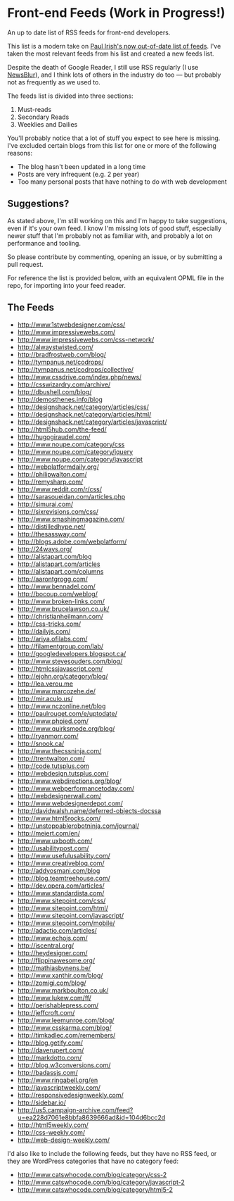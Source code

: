 # Front-end Feeds (Work in Progress!)

An up to date list of RSS feeds for front-end developers.

This list is a modern take on [Paul Irish's now out-of-date list of feeds](http://www.paulirish.com/2011/web-browser-frontend-and-standards-feeds-to-follow/). I've taken the most relevant feeds from his list and created a new feeds list.

Despite the death of Google Reader, I still use RSS regularly (I use [NewsBlur](http://newsblur.com)), and I think lots of others in the industry do too &mdash; but probably not as frequently as we used to.

The feeds list is divided into three sections:

1. Must-reads
2. Secondary Reads
3. Weeklies and Dailies

You'll probably notice that a lot of stuff you expect to see here is missing. I've excluded certain blogs from this list for one or more of the following reasons:

* The blog hasn't been updated in a long time
* Posts are very infrequent (e.g. 2 per year)
* Too many personal posts that have nothing to do with web development

## Suggestions?
As stated above, I'm still working on this and I'm happy to take suggestions, even if it's your own feed. I know I'm missing lots of good stuff, especially newer stuff that I'm probably not as familiar with, and probably a lot on performance and tooling.

So please contribute by commenting, opening an issue, or by submitting a pull request.

For reference the list is provided below, with an equivalent OPML file in the repo, for importing into your feed reader.

## The Feeds

<ul>
    <li><a href=
    "http://www.1stwebdesigner.com/css/">http://www.1stwebdesigner.com/css/</a></li>
    <li><a href=
    "http://www.impressivewebs.com/">http://www.impressivewebs.com/</a></li>
    <li><a href=
    "http://www.impressivewebs.com/css-network/">http://www.impressivewebs.com/css-network/</a></li>
    <li><a href=
    "http://alwaystwisted.com/">http://alwaystwisted.com/</a></li>
    <li><a href=
    "http://bradfrostweb.com/blog/">http://bradfrostweb.com/blog/</a></li>
    <li><a href=
    "http://tympanus.net/codrops/">http://tympanus.net/codrops/</a></li>
    <li><a href=
    "http://tympanus.net/codrops/collective/">http://tympanus.net/codrops/collective/</a></li>
    <li><a href=
    "http://www.cssdrive.com/index.php/news/">http://www.cssdrive.com/index.php/news/</a></li>
    <li><a href=
    "http://csswizardry.com/archive/">http://csswizardry.com/archive/</a></li>
    <li><a href=
    "http://dbushell.com/blog/">http://dbushell.com/blog/</a></li>
    <li><a href=
    "http://demosthenes.info/blog">http://demosthenes.info/blog</a></li>
    <li><a href=
    "http://designshack.net/category/articles/css/">http://designshack.net/category/articles/css/</a></li>
    <li><a href=
    "http://designshack.net/category/articles/html/">http://designshack.net/category/articles/html/</a></li>
    <li><a href=
    "http://designshack.net/category/articles/javascript/">http://designshack.net/category/articles/javascript/</a></li>
    <li><a href=
    "http://html5hub.com/the-feed/">http://html5hub.com/the-feed/</a></li>
    <li><a href=
    "http://hugogiraudel.com/">http://hugogiraudel.com/</a></li>
    <li><a href=
    "http://www.noupe.com/category/css">http://www.noupe.com/category/css</a></li>
    <li><a href=
    "http://www.noupe.com/category/jquery">http://www.noupe.com/category/jquery</a></li>
    <li><a href=
    "http://www.noupe.com/category/javascript">http://www.noupe.com/category/javascript</a></li>
    <li><a href=
    "http://webplatformdaily.org/">http://webplatformdaily.org/</a></li>
    <li><a href=
    "http://philipwalton.com/">http://philipwalton.com/</a></li>
    <li><a href="http://remysharp.com/">http://remysharp.com/</a></li>
    <li><a href=
    "http://www.reddit.com/r/css/">http://www.reddit.com/r/css/</a></li>
    <li><a href=
    "http://sarasoueidan.com/articles.php">http://sarasoueidan.com/articles.php</a></li>
    <li><a href="http://simurai.com/">http://simurai.com/</a></li>
    <li><a href=
    "http://sixrevisions.com/css/">http://sixrevisions.com/css/</a></li>
    <li><a href=
    "http://www.smashingmagazine.com/">http://www.smashingmagazine.com/</a></li>
    <li><a href=
    "http://distilledhype.net/">http://distilledhype.net/</a></li>
    <li><a href="http://thesassway.com/">http://thesassway.com/</a></li>
    <li><a href=
    "http://blogs.adobe.com/webplatform/">http://blogs.adobe.com/webplatform/</a></li>
    <li><a href="http://24ways.org/">http://24ways.org/</a></li>
    <li><a href=
    "http://alistapart.com/blog">http://alistapart.com/blog</a></li>
    <li><a href=
    "http://alistapart.com/articles">http://alistapart.com/articles</a></li>
    <li><a href=
    "http://alistapart.com/columns">http://alistapart.com/columns</a></li>
    <li><a href="http://aarontgrogg.com/">http://aarontgrogg.com/</a></li>
    <li><a href=
    "http://www.bennadel.com/">http://www.bennadel.com/</a></li>
    <li><a href=
    "http://bocoup.com/weblog/">http://bocoup.com/weblog/</a></li>
    <li><a href=
    "http://www.broken-links.com/">http://www.broken-links.com/</a></li>
    <li><a href=
    "http://www.brucelawson.co.uk/">http://www.brucelawson.co.uk/</a></li>
    <li><a href=
    "http://christianheilmann.com/">http://christianheilmann.com/</a></li>
    <li><a href="http://css-tricks.com/">http://css-tricks.com/</a></li>
    <li><a href="http://dailyjs.com/">http://dailyjs.com/</a></li>
    <li><a href=
    "http://ariya.ofilabs.com/">http://ariya.ofilabs.com/</a></li>
    <li><a href=
    "http://filamentgroup.com/lab/">http://filamentgroup.com/lab/</a></li>
    <li><a href=
    "http://googledevelopers.blogspot.ca/">http://googledevelopers.blogspot.ca/</a></li>
    <li><a href=
    "http://www.stevesouders.com/blog/">http://www.stevesouders.com/blog/</a></li>
    <li><a href=
    "http://htmlcssjavascript.com/">http://htmlcssjavascript.com/</a></li>
    <li><a href=
    "http://ejohn.org/category/blog/">http://ejohn.org/category/blog/</a></li>
    <li><a href="http://lea.verou.me">http://lea.verou.me</a></li>
    <li><a href=
    "http://www.marcozehe.de/">http://www.marcozehe.de/</a></li>
    <li><a href="http://mir.aculo.us/">http://mir.aculo.us/</a></li>
    <li><a href=
    "http://www.nczonline.net/blog">http://www.nczonline.net/blog</a></li>
    <li><a href=
    "http://paulrouget.com/e/uptodate/">http://paulrouget.com/e/uptodate/</a></li>
    <li><a href="http://www.phpied.com/">http://www.phpied.com/</a></li>
    <li><a href=
    "http://www.quirksmode.org/blog/">http://www.quirksmode.org/blog/</a></li>
    <li><a href="http://ryanmorr.com/">http://ryanmorr.com/</a></li>
    <li><a href="http://snook.ca/">http://snook.ca/</a></li>
    <li><a href=
    "http://www.thecssninja.com/">http://www.thecssninja.com/</a></li>
    <li><a href="http://trentwalton.com/">http://trentwalton.com/</a></li>
    <li><a href=
    "http://code.tutsplus.com">http://code.tutsplus.com</a></li>
    <li><a href=
    "http://webdesign.tutsplus.com/">http://webdesign.tutsplus.com/</a></li>
    <li><a href=
    "http://www.webdirections.org/blog/">http://www.webdirections.org/blog/</a></li>
    <li><a href=
    "http://www.webperformancetoday.com/">http://www.webperformancetoday.com/</a></li>
    <li><a href=
    "http://webdesignerwall.com/">http://webdesignerwall.com/</a></li>
    <li><a href=
    "http://www.webdesignerdepot.com/">http://www.webdesignerdepot.com/</a></li>
    <li><a href=
    "http://davidwalsh.name/deferred-objects-docssa">http://davidwalsh.name/deferred-objects-docssa</a></li>
    <li><a href=
    "http://www.html5rocks.com/">http://www.html5rocks.com/</a></li>
    <li><a href=
    "http://unstoppablerobotninja.com/journal/">http://unstoppablerobotninja.com/journal/</a></li>
    <li><a href="http://meiert.com/en/">http://meiert.com/en/</a></li>
    <li><a href="http://www.uxbooth.com/">http://www.uxbooth.com/</a></li>
    <li><a href=
    "http://usabilitypost.com/">http://usabilitypost.com/</a></li>
    <li><a href=
    "http://www.usefulusability.com/">http://www.usefulusability.com/</a></li>
    <li><a href=
    "http://www.creativebloq.com/">http://www.creativebloq.com/</a></li>
    <li><a href=
    "http://addyosmani.com/blog">http://addyosmani.com/blog</a></li>
    <li><a href=
    "http://blog.teamtreehouse.com/">http://blog.teamtreehouse.com/</a></li>
    <li><a href=
    "http://dev.opera.com/articles/">http://dev.opera.com/articles/</a></li>
    <li><a href=
    "http://www.standardista.com/">http://www.standardista.com/</a></li>
    <li><a href=
    "http://www.sitepoint.com/css/">http://www.sitepoint.com/css/</a></li>
    <li><a href=
    "http://www.sitepoint.com/html/">http://www.sitepoint.com/html/</a></li>
    <li><a href=
    "http://www.sitepoint.com/javascript/">http://www.sitepoint.com/javascript/</a></li>
    <li><a href=
    "http://www.sitepoint.com/mobile/">http://www.sitepoint.com/mobile/</a></li>
    <li><a href=
    "http://adactio.com/articles/">http://adactio.com/articles/</a></li>
    <li><a href="http://www.echojs.com/">http://www.echojs.com/</a></li>
    <li><a href="http://jscentral.org/">http://jscentral.org/</a></li>
    <li><a href="http://heydesigner.com/">http://heydesigner.com/</a></li>
    <li><a href=
    "http://flippinawesome.org/">http://flippinawesome.org/</a></li>
    <li><a href=
    "http://mathiasbynens.be/">http://mathiasbynens.be/</a></li>
    <li><a href=
    "http://www.xanthir.com/blog/">http://www.xanthir.com/blog/</a></li>
    <li><a href="http://zomigi.com/blog/">http://zomigi.com/blog/</a></li>
    <li><a href=
    "http://www.markboulton.co.uk/">http://www.markboulton.co.uk/</a></li>
    <li><a href=
    "http://www.lukew.com/ff/">http://www.lukew.com/ff/</a></li>
    <li><a href=
    "http://perishablepress.com/">http://perishablepress.com/</a></li>
    <li><a href="http://jeffcroft.com/">http://jeffcroft.com/</a></li>
    <li><a href=
    "http://www.leemunroe.com/blog/">http://www.leemunroe.com/blog/</a></li>
    <li><a href=
    "http://www.csskarma.com/blog/">http://www.csskarma.com/blog/</a></li>
    <li><a href=
    "http://timkadlec.com/remembers/">http://timkadlec.com/remembers/</a></li>
    <li><a href="http://blog.getify.com/">http://blog.getify.com/</a></li>
    <li><a href="http://daverupert.com/">http://daverupert.com/</a></li>
    <li><a href="http://markdotto.com/">http://markdotto.com/</a></li>
    <li><a href=
    "http://blog.w3conversions.com/">http://blog.w3conversions.com/</a></li>
    <li><a href="http://badassjs.com/">http://badassjs.com/</a></li>
    <li><a href=
    "http://www.ringabell.org/en">http://www.ringabell.org/en</a></li>
    <li><a href=
    "http://javascriptweekly.com/">http://javascriptweekly.com/</a></li>
    <li><a href=
    "http://responsivedesignweekly.com/">http://responsivedesignweekly.com/</a></li>
    <li><a href="http://sidebar.io/">http://sidebar.io/</a></li>
    <li><a href=
    "http://us5.campaign-archive.com/feed?u=ea228d7061e8bbfa8639666ad&amp;id=104d6bcc2d">
    http://us5.campaign-archive.com/feed?u=ea228d7061e8bbfa8639666ad&amp;id=104d6bcc2d</a></li>
    <li><a href="http://html5weekly.com/">http://html5weekly.com/</a></li>
    <li><a href="http://css-weekly.com/">http://css-weekly.com/</a></li>
    <li><a href=
    "http://web-design-weekly.com/">http://web-design-weekly.com/</a></li>
</ul>

I'd also like to include the following feeds, but they have no RSS feed, or they are WordPress categories that have no category feed:

<ul>
    <li><a href=
    "http://www.catswhocode.com/blog/category/css-2">http://www.catswhocode.com/blog/category/css-2</a></li>
    <li><a href=
    "http://www.catswhocode.com/blog/category/javascript-2">http://www.catswhocode.com/blog/category/javascript-2</a></li>
    <li><a href=
    "http://www.catswhocode.com/blog/category/html5-2">http://www.catswhocode.com/blog/category/html5-2</a></li>
</ul>
